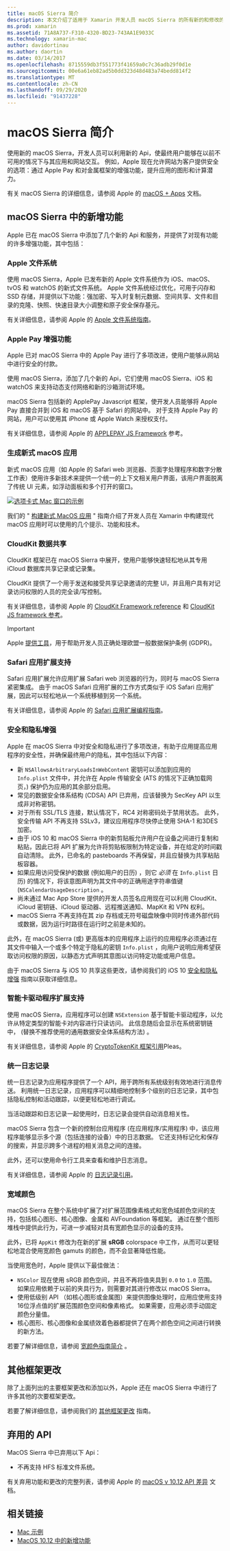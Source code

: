 ```yaml
---
title: macOS Sierra 简介
description: 本文介绍了适用于 Xamarin 开发人员 macOS Sierra 的所有新的和修改的 Api 和功能。
ms.prod: xamarin
ms.assetid: 71A8A737-F310-4320-BD23-743AA1E9033C
ms.technology: xamarin-mac
author: davidortinau
ms.author: daortin
ms.date: 03/14/2017
ms.openlocfilehash: 8715559db3f551773f41659a0c7c36adb29f0d1e
ms.sourcegitcommit: 00e6a61eb82ad5b0dd323d48d483a74bedd814f2
ms.translationtype: MT
ms.contentlocale: zh-CN
ms.lasthandoff: 09/29/2020
ms.locfileid: "91437228"
---
```

# <a name="introduction-to-macos-sierra"></a>macOS Sierra 简介

使用新的 macOS Sierra，开发人员可以利用新的 Api，使最终用户能够在以前不可用的情况下与其应用和网站交互。 例如，Apple 现在允许网站为客户提供安全的选项：通过 Apple Pay 和对金属框架的增强功能，提升应用的图形和计算潜力。 

有关 macOS Sierra 的详细信息，请参阅 Apple 的 [macOS + Apps](https://developer.apple.com/macos/) 文档。

<a name="Whats-New-in-macOS-Sierra"></a>

## <a name="whats-new-in-macos-sierra"></a>macOS Sierra 中的新增功能

Apple 已在 macOS Sierra 中添加了几个新的 Api 和服务，并提供了对现有功能的许多增强功能，其中包括：

<a name="Apple-File-System"></a>

### <a name="apple-file-system"></a>Apple 文件系统

使用 macOS Sierra，Apple 已发布新的 Apple 文件系统作为 iOS、macOS、tvOS 和 watchOS 的新式文件系统。 Apple 文件系统经过优化，可用于闪存和 SSD 存储，并提供以下功能：强加密、写入时复制元数据、空间共享、文件和目录的克隆、快照、快速目录大小调整和原子安全保存基元。

有关详细信息，请参阅 Apple 的 [Apple 文件系统指南](https://developer.apple.com/library/prerelease/content/documentation/FileManagement/Conceptual/APFS_Guide/Introduction/Introduction.html#//apple_ref/doc/uid/TP40016999)。

<a name="Apple-Pay-Enhancements"></a>

### <a name="apple-pay-enhancements"></a>Apple Pay 增强功能

Apple 已对 macOS Sierra 中的 Apple Pay 进行了多项改进，使用户能够从网站中进行安全的付款。

使用 macOS Sierra，添加了几个新的 Api，它们使用 macOS Sierra、iOS 和 watchOS 来支持动态支付网络和新的沙箱测试环境。

macOS Sierra 包括新的 ApplePay Javascript 框架，使开发人员能够将 Apple Pay 直接合并到 iOS 和 macOS 基于 Safari 的网站中。 对于支持 Apple Pay 的网站，用户可以使用其 iPhone 或 Apple Watch 来授权支付。

有关详细信息，请参阅 Apple 的 [APPLEPAY JS Framework](https://developer.apple.com/reference/applepayjs) 参考。

<a name="Building-Modern-macOS-Apps"></a>

### <a name="building-modern-macos-apps"></a>生成新式 macOS 应用

新式 macOS 应用（如 Apple 的 Safari web 浏览器、页面字处理程序和数字分散工作表）使用许多新技术来提供一个统一的上下文相关用户界面，该用户界面脱离了传统 UI 元素，如浮动面板和多个打开的窗口。

[![选项卡式 Mac 窗口的示例](images/content08.png)](images/content08.png#lightbox)

我们的 " [构建新式 MacOS 应用](~/mac/platform/introduction-to-macos-sierra/modern-cocoa-apps.md) " 指南介绍了开发人员在 Xamarin 中构建现代 macOS 应用时可以使用的几个提示、功能和技术。

<a name="CloudKit-Data-Sharing"></a>

### <a name="cloudkit-data-sharing"></a>CloudKit 数据共享

CloudKit 框架已在 macOS Sierra 中展开，使用户能够快速轻松地从其专用 iCloud 数据库共享记录或记录集。

CloudKit 提供了一个用于发送和接受共享记录邀请的完整 UI，并且用户具有对记录访问权限的人员的完全读/写控制。

有关详细信息，请参阅 Apple 的 [CloudKit Framework reference](https://developer.apple.com/reference/clockkit) 和 [CloudKit JS framework 参考](https://developer.apple.com/reference/cloudkitjs)。

> [!IMPORTANT]
> Apple [提供工具](https://developer.apple.com/support/allowing-users-to-manage-data/)，用于帮助开发人员正确处理欧盟一般数据保护条例 (GDPR)。

<a name="Safari-App-Extensions-Support"></a>

### <a name="safari-app-extensions-support"></a>Safari 应用扩展支持

Safari 应用扩展允许应用扩展 Safari web 浏览器的行为，同时与 macOS Sierra 紧密集成。 由于 macOS Safari 应用扩展的工作方式类似于 iOS Safari 应用扩展，因此可以轻松地从一个系统移植到另一个系统。

有关详细信息，请参阅 Apple 的 [Safari 应用扩展编程指南](https://developer.apple.com/library/prerelease/content/documentation/NetworkingInternetWeb/Conceptual/SafariAppExtension_PG/index.html#//apple_ref/doc/uid/TP40017319)。

<a name="Security-and-Privacy-Enhancements"></a>

### <a name="security-and-privacy-enhancements"></a>安全和隐私增强

Apple 在 macOS Sierra 中对安全和隐私进行了多项改进，有助于应用提高应用程序的安全性，并确保最终用户的隐私，其中包括以下内容：

- 新 `NSAllowsArbitraryLoadsInWebContent` 密钥可以添加到应用的 `Info.plist` 文件中，并允许在 Apple 传输安全 (ATS 的情况下正确加载网页，) 保护仍为应用的其余部分启用。
- 常见的数据安全体系结构 (CDSA) API 已弃用，应该替换为 SecKey API 以生成非对称密钥。
- 对于所有 SSL/TLS 连接，默认情况下，RC4 对称密码处于禁用状态。 此外，安全传输 API 不再支持 SSLv3，建议应用程序尽快停止使用 SHA-1 和3DES 加密。
- 由于 iOS 10 和 macOS Sierra 中的新剪贴板允许用户在设备之间进行复制和粘贴，因此已将 API 扩展为允许将剪贴板限制为特定设备，并在给定的时间戳自动清除。 此外，已命名的 pasteboards 不再保留，并且应替换为共享粘贴板容器。
- 如果应用访问受保护的数据 (例如用户的日历) ，则它 _必须_ 在 `Info.plist` 日历) 的情况下，将该意图声明为其文件中的正确用途字符串值键 (`NSCalendarUsageDescription` 。
- 尚未通过 Mac App Store 提供的开发人员签名应用现在可以利用 CloudKit、iCloud 密钥链、iCloud 驱动器、远程推送通知、MapKit 和 VPN 权利。
- macOS Sierra 不再支持在其 zip 存档或无符号磁盘映像中同时传递外部代码或数据，因为运行时路径在运行时之前是未知的。

此外，在 macOS Sierra (或) 更高版本的应用程序上运行的应用程序必须通过在其文件中输入一个或多个特定于隐私的密钥 `Info.plist` ，向用户说明应用希望获取访问权限的原因，以静态方式声明其意图以访问特定功能或用户信息。

由于 macOS Sierra 与 iOS 10 共享这些更改，请参阅我们的 iOS 10 [安全和隐私增强](~/ios/app-fundamentals/security-privacy.md) 指南以获取详细信息。

<a name="Smart-Card-Driver-Extension-Support"></a>

### <a name="smart-card-driver-extension-support"></a>智能卡驱动程序扩展支持

使用 macOS Sierra，应用程序可以创建 `NSExtension` 基于智能卡驱动程序，以允许从特定类型的智能卡对内容进行只读访问。 此信息随后会显示在系统密钥链中， (替换不推荐使用的通用数据安全体系结构方法) 。

有关详细信息，请参阅 Apple 的 [CryptoTokenKit 框架引用](https://developer.apple.com/reference/cryptotokenkit)Pleas。

<a name="Unified-Logging"></a>

### <a name="unified-logging"></a>统一日志记录

统一日志记录为应用程序提供了一个 API，用于跨所有系统级别有效地进行消息传送。 利用统一日志记录，应用程序可以精细地控制多个级别的日志记录，其中包括隐私控制和活动跟踪，以便更轻松地进行调试。 

当活动跟踪和日志记录一起使用时，日志记录会提供自动消息相关性。

macOS Sierra 包含一个新的控制台应用程序 (在应用程序/实用程序) 中，该应用程序能够显示多个源（包括连接的设备）中的日志数据。 它还支持标记化和保存的搜索，并显示跨多个进程的相关消息之间的连接。

此外，还可以使用命令行工具来查看和维护日志消息。

有关详细信息，请参阅 Apple 的 [日志记录引用](https://developer.apple.com/documentation/os/logging)。

<a name="Wide-Color"></a>

### <a name="wide-color"></a>宽域颜色

macOS Sierra 在整个系统中扩展了对扩展范围像素格式和宽色域颜色空间的支持，包括核心图形、核心图像、金属和 AVFoundation 等框架。 通过在整个图形堆栈中提供此行为，可进一步减轻对具有宽颜色显示的设备的支持。

此外，已将 `AppKit` 修改为在新的扩展 **sRGB** colorspace 中工作，从而可以更轻松地混合使用宽颜色 gamuts 的颜色，而不会显著降低性能。

当使用宽色时，Apple 提供以下最佳做法：

- `NSColor` 现在使用 sRGB 颜色空间，并且不再将值夹具到 `0.0` to `1.0` 范围。 如果应用依赖于以前的夹具行为，则需要对其进行修改以 macOS Sierra。
- 使用低级别 API （如核心图形或金属图）来提供图像处理时，应用应使用支持16位浮点值的扩展范围颜色空间和像素格式。 如果需要，应用必须手动固定颜色分量值。
- 核心图形、核心图像和金属绩效着色器都提供了在两个颜色空间之间进行转换的新方法。

若要了解详细信息，请参阅 [宽颜色指南简介](~/ios/platform/wide-color.md) 。

<a name="Additional-Framework-Changes"></a>

## <a name="additional-framework-changes"></a>其他框架更改

除了上面列出的主要框架更改和添加以外，Apple 还在 macOS Sierra 中进行了许多其他的次要框架更改。

若要了解详细信息，请参阅我们的 [其他框架更改](~/mac/platform/introduction-to-macos-sierra/additional-framework-changes.md) 指南。

<a name="Deprecated-APIs"></a>

## <a name="deprecated-apis"></a>弃用的 API

MacOS Sierra 中已弃用以下 Api：

- 不再支持 HFS 标准文件系统。

有关弃用功能和更改的完整列表，请参阅 Apple 的 [macOS v 10.12 API 差异](https://developer.apple.com/library/archive/releasenotes/General/APIDiffsMacOS10_12/index.html) 文档。

## <a name="related-links"></a>相关链接

- [Mac 示例](/samples/browse/?products=xamarin&term=Xamarin.Mac)
- [MacOS 10.12 中的新增功能](https://developer.apple.com/library/prerelease/content/releasenotes/MacOSX/WhatsNewInOSX/Articles/OSXv10.html#//apple_ref/doc/uid/TP40017145-SW1)